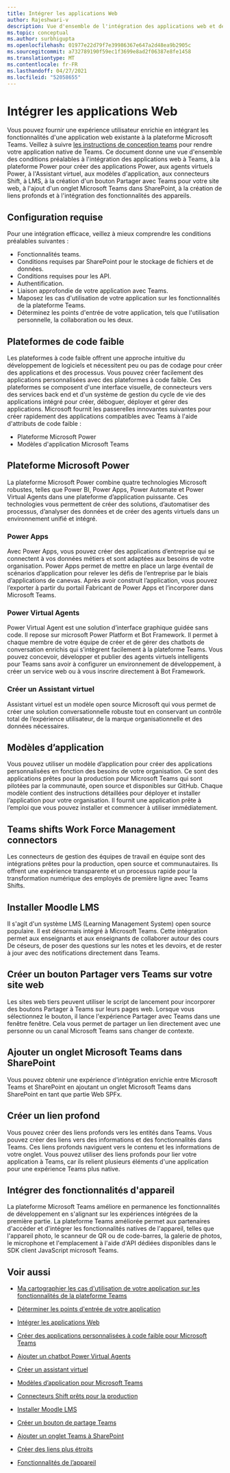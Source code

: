 ```yaml
---
title: Intégrer les applications Web
author: Rajeshwari-v
description: Vue d'ensemble de l'intégration des applications web et des fonctionnalités d'appareil à l'application Microsoft Teams.
ms.topic: conceptual
ms.author: surbhigupta
ms.openlocfilehash: 01977e22d79f7e39986367e647a2d48ea9b2905c
ms.sourcegitcommit: a732789190f59ec1f3699e8ad2f06387e8fe1458
ms.translationtype: MT
ms.contentlocale: fr-FR
ms.lasthandoff: 04/27/2021
ms.locfileid: "52058655"
---
```

# <a name="integrate-web-apps"></a>Intégrer les applications Web

Vous pouvez fournir une expérience utilisateur enrichie en intégrant les fonctionnalités d'une application web existante à la plateforme Microsoft Teams. Veillez à suivre [les instructions de conception teams](~/concepts/design/understand-use-cases.md) pour rendre votre application native de Teams.
Ce document donne une vue d'ensemble des conditions préalables à l'intégration des applications web à Teams, à la plateforme Power pour créer des applications Power, aux agents virtuels Power, à l'Assistant virtuel, aux modèles d'application, aux connecteurs Shift, à LMS, à la création d'un bouton Partager avec Teams pour votre site web, à l'ajout d'un onglet Microsoft Teams dans SharePoint, à la création de liens profonds et à l'intégration des fonctionnalités des appareils.

## <a name="prerequisites"></a>Configuration requise   

Pour une intégration efficace, veillez à mieux comprendre les conditions préalables suivantes :
* Fonctionnalités teams. 
* Conditions requises par SharePoint pour le stockage de fichiers et de données.
* Conditions requises pour les API.
* Authentification.
* Liaison approfondie de votre application avec Teams.
* Maposez les cas d'utilisation de votre application sur les fonctionnalités de la plateforme Teams.
* Déterminez les points d'entrée de votre application, tels que l'utilisation personnelle, la collaboration ou les deux.

## <a name="low-code-platforms"></a>Plateformes de code faible

Les plateformes à code faible offrent une approche intuitive du développement de logiciels et nécessitent peu ou pas de codage pour créer des applications et des processus. Vous pouvez créer facilement des applications personnalisées avec des plateformes à code faible. Ces plateformes se composent d'une interface visuelle, de connecteurs vers des services back end et d'un système de gestion du cycle de vie des applications intégré pour créer, déboguer, déployer et gérer des applications. Microsoft fournit les passerelles innovantes suivantes pour créer rapidement des applications compatibles avec Teams à l'aide d'attributs de code faible :
* Plateforme Microsoft Power
* Modèles d'application Microsoft Teams

## <a name="microsoft-power-platform"></a>Plateforme Microsoft Power

La plateforme Microsoft Power combine quatre technologies Microsoft robustes, telles que Power BI, Power Apps, Power Automate et Power Virtual Agents dans une plateforme d’application puissante. Ces technologies vous permettent de créer des solutions, d’automatiser des processus, d’analyser des données et de créer des agents virtuels dans un environnement unifié et intégré.

### <a name="power-apps"></a>Power Apps

Avec Power Apps, vous pouvez créer des applications d’entreprise qui se connectent à vos données métiers et sont adaptées aux besoins de votre organisation. Power Apps permet de mettre en place un large éventail de scénarios d’application pour relever les défis de l’entreprise par le biais d’applications de canevas. Après avoir construit l’application, vous pouvez l’exporter à partir du portail Fabricant de Power Apps et l’incorporer dans Microsoft Teams.

### <a name="power-virtual-agents"></a>Power Virtual Agents

Power Virtual Agent est une solution d’interface graphique guidée sans code. Il repose sur microsoft Power Platform et Bot Framework. Il permet à chaque membre de votre équipe de créer et de gérer des chatbots de conversation enrichis qui s’intègrent facilement à la plateforme Teams. Vous pouvez concevoir, développer et publier des agents virtuels intelligents pour Teams sans avoir à configurer un environnement de développement, à créer un service web ou à vous inscrire directement à Bot Framework.

### <a name="create-virtual-assistant"></a>Créer un Assistant virtuel

Assistant virtuel est un modèle open source Microsoft qui vous permet de créer une solution conversationnelle robuste tout en conservant un contrôle total de l’expérience utilisateur, de la marque organisationnelle et des données nécessaires. 

## <a name="app-templates"></a>Modèles d’application

Vous pouvez utiliser un modèle d’application pour créer des applications personnalisées en fonction des besoins de votre organisation. Ce sont des applications prêtes pour la production pour Microsoft Teams qui sont pilotées par la communauté, open source et disponibles sur GitHub. Chaque modèle contient des instructions détaillées pour déployer et installer l’application pour votre organisation. Il fournit une application prête à l’emploi que vous pouvez installer et commencer à utiliser immédiatement. 

## <a name="teams-shifts-work-force-management-connectors"></a>Teams shifts Work Force Management connectors

Les connecteurs de gestion des équipes de travail en équipe sont des intégrations prêtes pour la production, open source et communautaires. Ils offrent une expérience transparente et un processus rapide pour la transformation numérique des employés de première ligne avec Teams Shifts.

## <a name="install-moodle-lms"></a>Installer Moodle LMS

Il s'agit d'un système LMS (Learning Management System) open source populaire. Il est désormais intégré à Microsoft Teams. Cette intégration permet aux enseignants et aux enseignants de collaborer autour des cours De céseurs, de poser des questions sur les notes et les devoirs, et de rester à jour avec des notifications directement dans Teams.

## <a name="create-a-share-to-teams-button-for-your-website"></a>Créer un bouton Partager vers Teams sur votre site web

Les sites web tiers peuvent utiliser le script de lancement pour incorporer des boutons Partager à Teams sur leurs pages web. Lorsque vous sélectionnez le bouton, il lance l'expérience Partager avec Teams dans une fenêtre fenêtre. Cela vous permet de partager un lien directement avec une personne ou un canal Microsoft Teams sans changer de contexte.

## <a name="add-a-microsoft-teams-tab-in-sharepoint"></a>Ajouter un onglet Microsoft Teams dans SharePoint

Vous pouvez obtenir une expérience d'intégration enrichie entre Microsoft Teams et SharePoint en ajoutant un onglet Microsoft Teams dans SharePoint en tant que partie Web SPFx. 

## <a name="create-deep-link"></a>Créer un lien profond

Vous pouvez créer des liens profonds vers les entités dans Teams. Vous pouvez créer des liens vers des informations et des fonctionnalités dans Teams. Ces liens profonds naviguent vers le contenu et les informations de votre onglet. Vous pouvez utiliser des liens profonds pour lier votre application à Teams, car ils relient plusieurs éléments d'une application pour une expérience Teams plus native.

## <a name="integrate-device-capabilities"></a>Intégrer des fonctionnalités d'appareil

La plateforme Microsoft Teams améliore en permanence les fonctionnalités de développement en s'alignant sur les expériences intégrées de la première partie. La plateforme Teams améliorée permet aux partenaires d'accéder et d'intégrer les fonctionnalités natives de l'appareil, telles que l'appareil photo, le scanneur de QR ou de code-barres, la galerie de photos, le microphone et l'emplacement à l'aide d'API dédiées disponibles dans le SDK client JavaScript microsoft Teams. 

## <a name="see-also"></a>Voir aussi

- [Ma cartographier les cas d'utilisation de votre application sur les fonctionnalités de la plateforme Teams](~/concepts/design/map-use-cases.md)

- [Déterminer les points d'entrée de votre application](~/concepts/extensibility-points.md)

- [Intégrer les applications Web](~/samples/integrating-web-apps.md)

- [Créer des applications personnalisées à code faible pour Microsoft Teams](~/samples/teams-low-code-solutions.md)

- [Ajouter un chatbot Power Virtual Agents](~/bots/how-to/add-power-virtual-agents-bot-to-teams.md)

- [Créer un assistant virtuel](~/samples/virtual-assistant.md)

- [Modèles d’application pour Microsoft Teams](~/samples/app-templates.md)

- [Connecteurs Shift prêts pour la production](~/samples/shifts-wfm-connectors.md)

- [Installer Moodle LMS](~/resources/moodleinstructions.md)

- [Créer un bouton de partage Teams](~/concepts/build-and-test/share-to-teams.md)

- [Ajouter un onglet Teams à SharePoint](~/tabs/how-to/tabs-in-sharepoint.md)

- [Créer des liens plus étroits](~/concepts/build-and-test/deep-links.md)

- [Fonctionnalités de l’appareil](~/concepts/device-capabilities/device-capabilities-overview.md)
